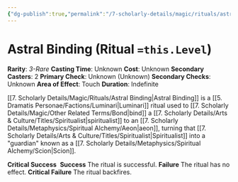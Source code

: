 ```yaml
---
{"dg-publish":true,"permalink":"/7-scholarly-details/magic/rituals/astral-binding/","noteIcon":""}
---
```



# Astral Binding (Ritual `=this.Level`)

**Rarity**: *3-Rare*
**Casting Time**: Unknown
**Cost**: Unknown
**Secondary Casters**: 2
**Primary Check**: Unknown (Unknown)
**Secondary Checks**: Unknown
**Area of Effect**: Touch
**Duration**: Indefinite

[[7. Scholarly Details/Magic/Rituals/Astral Binding\|Astral Binding]] is a [[5. Dramatis Personae/Factions/Luminari\|Luminari]] ritual used to [[7. Scholarly Details/Magic/Other Related Terms/Bond\|bind]] a [[7. Scholarly Details/Arts & Culture/Titles/Spiritualist\|spiritualist]] to an [[7. Scholarly Details/Metaphysics/Spiritual Alchemy/Aeon\|aeon]], turning that [[7. Scholarly Details/Arts & Culture/Titles/Spiritualist\|Spiritualist]] into a "guardian" known as a [[7. Scholarly Details/Metaphysics/Spiritual Alchemy/Scion\|Scion]]. 

**Critical Success** 
**Success** The ritual is successful.
**Failure** The ritual has no effect.
**Critical Failure** The ritual backfires. 




